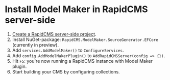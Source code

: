 # Install Model Maker in RapidCMS server-side

1. [Create a RapidCMS server-side project](SETUP_SERVERSIDE.md).
2. Install NuGet-package: `RapidCMS.ModelMaker.SourceGenerator.EFCore` (currently in preview).
3. Add `services.AddModelMaker()` to `ConfigureServices`.
4. Add `config.AddModelMakerPlugin()` to `AddRapidCMSServer(config => {})`.
5. Hit `F5`: you're now running a RapidCMS instance with Model Maker plugin. 
6. Start building your CMS by configuring collections.